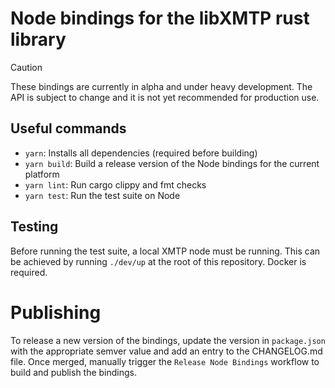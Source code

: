 # Node bindings for the libXMTP rust library

> [!CAUTION]
> These bindings are currently in alpha and under heavy development. The API is subject to change and it is not yet recommended for production use.

## Useful commands

- `yarn`: Installs all dependencies (required before building)
- `yarn build`: Build a release version of the Node bindings for the current platform
- `yarn lint`: Run cargo clippy and fmt checks
- `yarn test`: Run the test suite on Node

## Testing

Before running the test suite, a local XMTP node must be running. This can be achieved by running `./dev/up` at the root of this repository. Docker is required.

# Publishing

To release a new version of the bindings, update the version in `package.json` with the appropriate semver value and add an entry to the CHANGELOG.md file. Once merged, manually trigger the `Release Node Bindings` workflow to build and publish the bindings.
